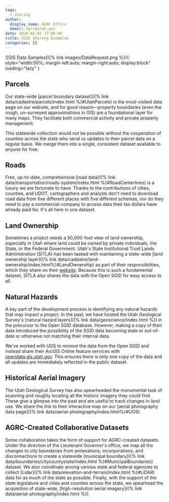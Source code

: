 ```yaml
---
tags:
  - sharing
author:
  display_name: AGRC Office
  email: agrc@utah.gov
date: 2020-02-03 17:00:00
title: SGID Sharing Examples
categories: []
---
```


![GIS Data Samples]({% link images/DataRequest.png %}){: style="width:50%; margin-left:auto; margin-right:auto; display:block" loading="lazy" }

## Parcels

Our state-wide [parcel boundary dataset]({% link data/cadastre/parcels/index.html %}#UtahParcels) is the most-visited data page on our website, and for good reason—property boundaries (even the rough, un-surveyed approximations in GIS) are a foundational layer for many maps. They facilitate both commercial activity and private property management.

This statewide collection would not be possible without the cooperation of counties across the state who send us updates to their parcel data on a regular basis. We merge them into a single, consistent dataset available to anyone for free.

## Roads

Free, up-to-date, comprehensive [road data]({% link data/transportation/roads-system/index.html %}#RoadCenterlines) is a luxury we are fortunate to have. Thanks to the contributions of cities, counties, and UDOT, cartographers and analysts don't need to download road data from five different places with five different schemas, nor do they need to pay a commercial company to access data their tax dollars have already paid for. It's all here in one dataset.

## Land Ownership

Sometimes a project needs a 50,000-foot view of land ownership, especially in Utah where land could be owned by private individuals, the State, or the Federal Government. Utah's State Institutional Trust Lands Administration (SITLA) has been tasked with maintaining a state-wide [land ownership layer]({% link data/cadastre/land-ownership/index.html%}#LandOwnership) as part of their responsibilities, which they share on their [website](https://trustlands.utah.gov/resources/maps/). Because this is such a fundamental dataset, SITLA also shares the data with the Open SGID for easy access to all.

## Natural Hazards

A key part of the development process is identifying any natural hazards that may impact a project. In the past, we have hosted the Utah Geological Survey's [natural hazard layers]({% link data/geoscience/index.html %}) in the precursor to the Open SGID database. However, making a copy of their data introduced the possibility of the SGID data becoming stale or out-of-date or otherwise not matching their internal data.

We've worked with UGS to remove the data from the Open SGID and instead share their ArcGIS Online feature services with [opendata.gis.utah.gov](https://opendata.gis.utah.gov). This ensures there is only one copy of the data and all updates are immediately reflected in the public dataset.

## Historical Aerial Imagery

The Utah Geological Survey has also spearheaded the monumental task of scanning and roughly locating all the historic imagery they could find. These give a glimpse into the past and are useful to track changes in land use. We share the link to their interactive map on our [aerial photography data page]({%  link data/aerial-photography/index.html%}#UGS).

## AGRC-Created Collaborative Datasets

Some collaboration takes the form of support for AGRC-created datasets. Under the direction of the Lieutenant Governor's office, we map all the changes to city boundaries from annexations, incorporations, and disconnections to create a statewide [municipal boundary]({% link data/boundaries/citycountystate/index.html %}#MunicipalBoundaries) dataset. We also coordinate among various state and federal agencies to collect [Lidar]({% link data/elevation-and-terrain/index.html %}#LiDAR) data for as much of the state as possible. Finally, with the support of the state legislature and cities and counties across the state, we spearhead the acquisition of state-wide, [high-resolution aerial imagery]({% link data/aerial-photography/index.html %}).
